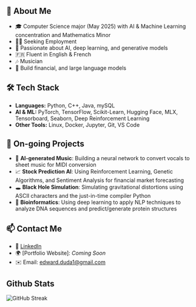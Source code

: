 ## 🚀 About Me
- 🎓 Computer Science major (May 2025) with AI & Machine Learning concentration and Mathematics Minor
- 👨‍💼 Seeking Employment
- 🧠 Passionate about AI, deep learning, and generative models
- 🇫🇷 Fluent in English & French
- 🎶 Musician
- 🏦 Build financial, and large language models

## 🛠️ Tech Stack
- **Languages:** Python, C++, Java, mySQL
- **AI & ML:** PyTorch, TensorFlow, Scikit-Learn, Hugging Face, MLX, Tensorboard, Seaborn, Deep Reinforcement Learning
- **Other Tools:** Linux, Docker, Jupyter, Git, VS Code

## 📌 On-going Projects
- 🎵 **AI-generated Music**: Building a neural network to convert vocals to sheet music for MIDI conversion
- 📈 **Stock Prediction AI**: Using Reinforcement Learning, Genetic Algorithms, and Sentiment Analysis for financial market forecasting
- 🕳️ **Black Hole Simulation**: Simulating gravitational distortions using ASCII characters and the just-in-time compiler Python 
- 🔬 **Bioinformatics**: Using deep learning to apply NLP techniques to analyze DNA sequences and predict/generate protein structures

## 📫 Contact Me
- 💼 [LinkedIn](https://www.linkedin.com/in/edwardduda)
- 🌍 [Portfolio Website]: *Coming Soon*
- ✉️ Email: edward.duda1@gmail.com


## Github Stats
![GitHub Streak](https://github-readme-streak-stats.herokuapp.com/?user=edwardduda&theme=tokyonight)

<!---
edwardduda/edwardduda is a ✨ special ✨ repository because its `README.md` (this file) appears on your GitHub profile.
You can click the Preview link to take a look at your changes.
--->
